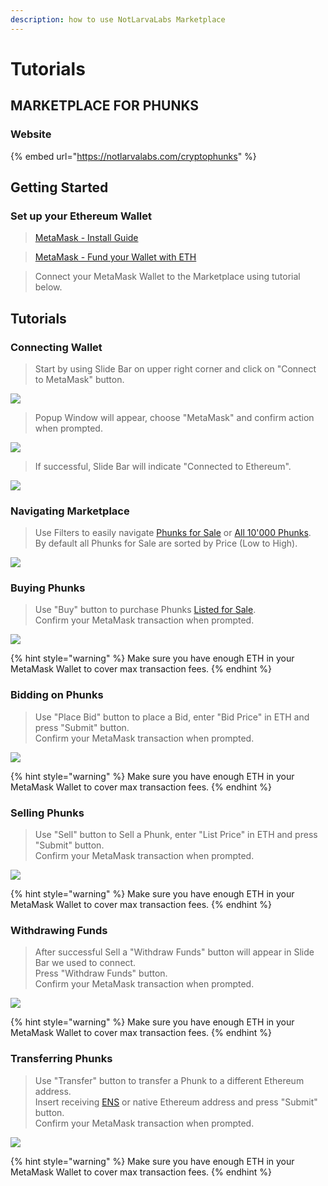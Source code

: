 ```yaml
---
description: how to use NotLarvaLabs Marketplace
---
```


# Tutorials

## MARKETPLACE FOR PHUNKS

### Website

{% embed url="https://notlarvalabs.com/cryptophunks" %}

## Getting Started

### Set up your Ethereum Wallet

> [MetaMask - Install Guide](https://cryptobriefing.com/metamask-beginner-guide/)

> [MetaMask - Fund your Wallet with ETH](https://metamask.zendesk.com/hc/en-us/articles/360058239311-Directly-buying-tokens-with-on-ramps-in-MetaMask)

> Connect your MetaMask Wallet to the Marketplace using tutorial below.

## Tutorials

### Connecting Wallet

> Start by using Slide Bar on upper right corner and click on "Connect to MetaMask" button.&#x20;

![](<../.gitbook/assets/Screen Shot 2022-03-16 at 12.29.32.png>)

> Popup Window will appear, choose "MetaMask" and confirm action when prompted.

![](<../.gitbook/assets/Screen Shot 2022-03-16 at 12.31.18.png>)

> If successful, Slide Bar will indicate "Connected to Ethereum".

![](<../.gitbook/assets/Screen Shot 2022-03-16 at 12.33.47.png>)

### Navigating Marketplace

> Use Filters to easily navigate [Phunks for Sale](https://notlarvalabs.com/cryptophunks/forsale) or [All 10'000 Phunks](https://notlarvalabs.com/cryptophunks/allphunks). \
> By default all Phunks for Sale are sorted by Price (Low to High).

![](<../.gitbook/assets/Bildschirmfoto 2022-03-10 um 16.40.16.png>)

### Buying Phunks

> Use "Buy" button to purchase Phunks [Listed for Sale](https://notlarvalabs.com/cryptophunks/forsale).\
> Confirm your MetaMask transaction when prompted.

![](<../.gitbook/assets/Screen Shot 2022-03-16 at 13.46.35.png>)

{% hint style="warning" %}
Make sure you have enough ETH in your MetaMask Wallet to cover max transaction fees.
{% endhint %}

### Bidding on Phunks

> Use "Place Bid" button to place a Bid, enter "Bid Price" in ETH and press "Submit" button.\
> Confirm your MetaMask transaction when prompted.&#x20;

![](<../.gitbook/assets/Screen Shot 2022-03-16 at 13.55.16.png>)

{% hint style="warning" %}
Make sure you have enough ETH in your MetaMask Wallet to cover max transaction fees.
{% endhint %}

### Selling Phunks

> Use "Sell" button to Sell a Phunk, enter "List Price" in ETH and press "Submit" button.\
> Confirm your MetaMask transaction when prompted.&#x20;

![](<../.gitbook/assets/Screen Shot 2022-03-16 at 14.10.40.png>)

{% hint style="warning" %}
Make sure you have enough ETH in your MetaMask Wallet to cover max transaction fees.
{% endhint %}

### Withdrawing Funds

> After successful Sell a "Withdraw Funds" button will appear in Slide Bar we used to connect.\
> Press "Withdraw Funds" button.\
> Confirm your MetaMask transaction when prompted.

![](<../.gitbook/assets/Screen Shot 2022-03-15 at 12.09.07.png>)

{% hint style="warning" %}
Make sure you have enough ETH in your MetaMask Wallet to cover max transaction fees.
{% endhint %}

### Transferring Phunks

> Use "Transfer" button to transfer a Phunk to a different Ethereum address.\
> Insert receiving [ENS](https://ens.domains) or native Ethereum address and press "Submit" button.\
> Confirm your MetaMask transaction when prompted.&#x20;

![](<../.gitbook/assets/Screen Shot 2022-03-16 at 14.12.52.png>)

{% hint style="warning" %}
Make sure you have enough ETH in your MetaMask Wallet to cover max transaction fees.
{% endhint %}
